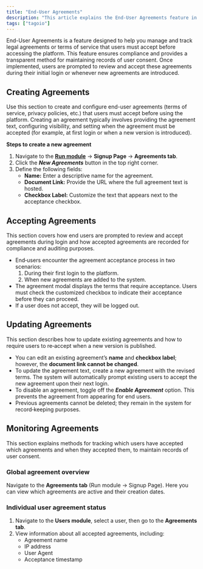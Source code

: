 ```yaml
---
title: "End-User Agreements"
description: "This article explains the End-User Agreements feature in TagoIO, which lets administrators manage and track legal agreements or terms of service that users must accept before accessing the platform."
tags: ["tagoio"]
---
```

End-User Agreements is a feature designed to help you manage and track legal agreements or terms of service that users must accept before accessing the platform. This feature ensures compliance and provides a transparent method for maintaining records of user consent. Once implemented, users are prompted to review and accept these agreements during their initial login or whenever new agreements are introduced.

<!-- Image placeholder removed for build -->

## Creating Agreements
Use this section to create and configure end-user agreements (terms of service, privacy policies, etc.) that users must accept before using the platform. Creating an agreement typically involves providing the agreement text, configuring visibility, and setting when the agreement must be accepted (for example, at first login or when a new version is introduced).

**Steps to create a new agreement**

1. Navigate to the **[Run module](https://admin.tago.io/run)** → **Signup Page** → **Agreements tab**.  
2. Click the **_New Agreements_** button in the top right corner.  
3. Define the following fields:
   - **Name:** Enter a descriptive name for the agreement.  
   - **Document Link:** Provide the URL where the full agreement text is hosted.  
   - **Checkbox Label:** Customize the text that appears next to the acceptance checkbox.

## Accepting Agreements
This section covers how end users are prompted to review and accept agreements during login and how accepted agreements are recorded for compliance and auditing purposes.

- End‑users encounter the agreement acceptance process in two scenarios:
  1. During their first login to the platform.
  2. When new agreements are added to the system.
- The agreement modal displays the terms that require acceptance. Users must check the customized checkbox to indicate their acceptance before they can proceed.  
- If a user does not accept, they will be logged out.

## Updating Agreements
This section describes how to update existing agreements and how to require users to re‑accept when a new version is published.

- You can edit an existing agreement’s **name** and **checkbox label**; however, the **document link cannot be changed**.  
- To update the agreement text, create a new agreement with the revised terms. The system will automatically prompt existing users to accept the new agreement upon their next login.  
- To disable an agreement, toggle off the **_Enable Agreement_** option. This prevents the agreement from appearing for end users.  
- Previous agreements cannot be deleted; they remain in the system for record‑keeping purposes.

## Monitoring Agreements
This section explains methods for tracking which users have accepted which agreements and when they accepted them, to maintain records of user consent.

### Global agreement overview
Navigate to the **Agreements tab** (Run module → Signup Page). Here you can view which agreements are active and their creation dates.

### Individual user agreement status
1. Navigate to the **Users module**, select a user, then go to the **Agreements tab**.  
2. View information about all accepted agreements, including:
   - Agreement name  
   - IP address  
   - User Agent  
   - Acceptance timestamp